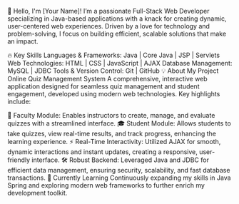 👋 Hello, I'm [Your Name]!
I’m a passionate Full-Stack Web Developer specializing in Java-based applications with a knack for creating dynamic, user-centered web experiences. Driven by a love for technology and problem-solving, I focus on building efficient, scalable solutions that make an impact.

🔥 Key Skills
Languages & Frameworks: Java | Core Java | JSP | Servlets
Web Technologies: HTML | CSS | JavaScript | AJAX
Database Management: MySQL | JDBC
Tools & Version Control: Git | GitHub
💡 About My Project
Online Quiz Management System
A comprehensive, interactive web application designed for seamless quiz management and student engagement, developed using modern web technologies. Key highlights include:

📝 Faculty Module: Enables instructors to create, manage, and evaluate quizzes with a streamlined interface.
🎓 Student Module: Allows students to take quizzes, view real-time results, and track progress, enhancing the learning experience.
⚡ Real-Time Interactivity: Utilized AJAX for smooth, dynamic interactions and instant updates, creating a responsive, user-friendly interface.
🛠️ Robust Backend: Leveraged Java and JDBC for efficient data management, ensuring security, scalability, and fast database transactions.
🌱 Currently Learning
Continuously expanding my skills in Java Spring and exploring modern web frameworks to further enrich my development toolkit.


